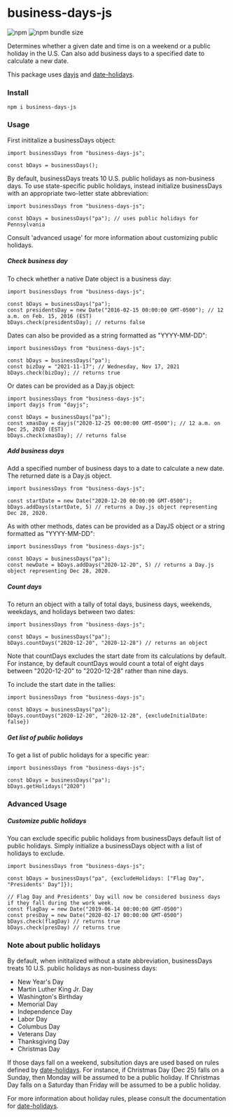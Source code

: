 # business-days-js

![npm](https://img.shields.io/npm/v/business-days-js)
![npm bundle size](https://img.shields.io/bundlephobia/min/business-days-js)

Determines whether a given date and time is on a weekend or a public holiday in the U.S. Can also add business days to a specified date to calculate a new date.

This package uses [dayjs](https://www.npmjs.com/package/dayjs) and [date-holidays](https://www.npmjs.com/package/date-holidays).

### Install

```
npm i business-days-js
```

### Usage

First inititalize a businessDays object:

```
import businessDays from "business-days-js";

const bDays = businessDays();
```
By default, businessDays treats 10 U.S. public holidays as non-business days. To use state-specific public holidays, instead initialize businessDays with an appropriate two-letter state abbreviation:

```
import businessDays from "business-days-js";

const bDays = businessDays("pa"); // uses public holidays for Pennsylvania
```
Consult 'advanced usage' for more information about customizing public holidays.

##### Check business day

To check whether a native Date object is a business day:

```
import businessDays from "business-days-js";

const bDays = businessDays("pa");
const presidentsDay = new Date("2016-02-15 00:00:00 GMT-0500"); // 12 a.m. on Feb. 15, 2016 (EST)
bDays.check(presidentsDay); // returns false

```
Dates can also be provided as a string formatted as "YYYY-MM-DD":

```
import businessDays from "business-days-js";

const bDays = businessDays("pa");
const bizDay = "2021-11-17"; // Wednesday, Nov 17, 2021
bDays.check(bizDay); // returns true
```

Or dates can be provided as a Day.js object:

```
import businessDays from "business-days-js";
import dayjs from "dayjs";

const bDays = businessDays("pa");
const xmasDay = dayjs("2020-12-25 00:00:00 GMT-0500"); // 12 a.m. on Dec 25, 2020 (EST)
bDays.check(xmasDay); // returns false
```

##### Add business days 

Add a specified number of business days to a date to calculate a new date. The returned date is a Day.js object.

```
import businessDays from "business-days-js";

const startDate = new Date("2020-12-20 00:00:00 GMT-0500");
bDays.addDays(startDate, 5) // returns a Day.js object representing Dec 28, 2020.
```

As with other methods, dates can be provided as a DayJS object or a string formatted as "YYYY-MM-DD":

```
import businessDays from "business-days-js";

const bDays = businessDays("pa");
const newDate = bDays.addDays("2020-12-20", 5) // returns a Day.js object representing Dec 28, 2020.
```

##### Count days

To return an object with a tally of total days, business days, weekends, weekdays, and holidays between two dates:

```
import businessDays from "business-days-js";

const bDays = businessDays("pa");
bDays.countDays("2020-12-20", "2020-12-28") // returns an object
```

Note that countDays excludes the start date from its calculations by default. For instance, by default countDays would count a total of eight days between "2020-12-20" to "2020-12-28" rather than nine days.

To include the start date in the tallies:

```
import businessDays from "business-days-js";

const bDays = businessDays("pa");
bDays.countDays("2020-12-20", "2020-12-28", {excludeInitialDate: false})
```

##### Get list of public holidays

To get a list of public holidays for a specific year:

```
import businessDays from "business-days-js";

const bDays = businessDays("pa");
bDays.getHolidays("2020")

```

### Advanced Usage

##### Customize public holidays

You can exclude specific public holidays from businessDays default list of public holidays. Simply initialize a businessDays object with a list of holidays to exclude.

```
import businessDays from "business-days-js";

const bDays = businessDays("pa", {excludeHolidays: ["Flag Day", "Presidents' Day"]});

// Flag Day and Presidents' Day will now be considered business days if they fall during the work week.
const flagDay = new Date("2019-06-14 00:00:00 GMT-0500")
const presDay = new Date("2020-02-17 00:00:00 GMT-0500")
bDays.check(flagDay) // returns true
bDays.check(presDay) // returns true
```

### Note about public holidays

By default, when inititalized without a state abbreviation, businessDays treats 10 U.S. public holidays as non-business days:

- New Year's Day
- Martin Luther King Jr. Day
- Washington's Birthday
- Memorial Day
- Independence Day
- Labor Day
- Columbus Day
- Veterans Day
- Thanksgiving Day
- Christmas Day

If those days fall on a weekend, subsitution days are used based on rules defined by [date-holidays](https://www.npmjs.com/package/date-holidays). For instance, if Christmas Day (Dec 25) falls on a Sunday, then Monday will be assumed to be a public holiday. If Christmas Day falls on a Saturday than Friday will be assumed to be a public holiday.

For more information about holiday rules, please consult the documentation for [date-holidays](https://www.npmjs.com/package/date-holidays).